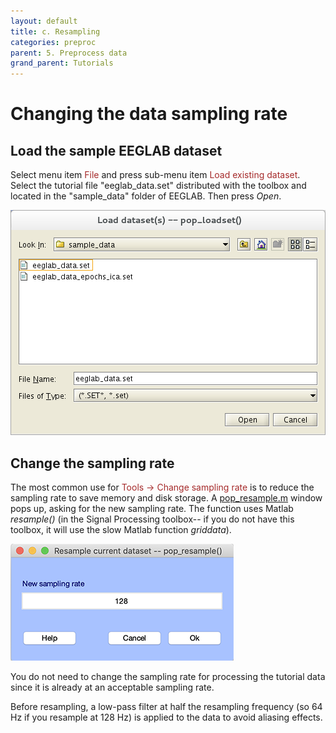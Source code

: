 ```yaml
---
layout: default
title: c. Resampling
categories: preproc
parent: 5. Preprocess data
grand_parent: Tutorials
---
```

Changing the data sampling rate
======

Load the sample EEGLAB dataset
---------------------------------

Select menu item <span style="color: brown">File</span> and press sub-menu item
<span style="color: brown">Load existing dataset</span>. Select the tutorial file "eeglab_data.set" distributed with
the toolbox and located in the "sample_data" folder of EEGLAB. Then press *Open*.

![Image:Pop_loadset.png](/assets/images/Pop_loadset.png)

Change the sampling rate
---------------------------------

The most common use for <span style="color: brown">Tools → Change sampling
rate</span> is to reduce the sampling rate to save memory and disk
storage. A [pop_resample.m](http://sccn.ucsd.edu/eeglab/locatefile.php?file=pop_resample.m) window pops up, asking for the new
sampling rate. The function uses Matlab *resample()* (in the Signal
Processing toolbox-- if you do not have this toolbox, it will use the
slow Matlab function *griddata*).

![Image:pop_resample.png](/assets/images/pop_resample.png)

You do not need to change the sampling rate for processing the tutorial data since it is already at an acceptable sampling rate.

Before resampling, a low-pass filter at half the resampling frequency (so 64 Hz if you resample at 128 Hz) is applied to the data to avoid aliasing effects.
